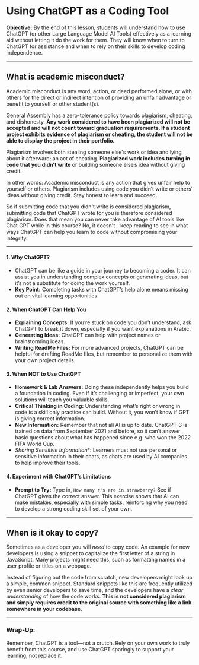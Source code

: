 # Using ChatGPT as a Coding Tool

**Objective:** By the end of this lesson, students will understand how to use ChatGPT (or other Large Language Model AI Tools) effectively as a learning aid without letting it do the work for them. They will know when to turn to ChatGPT for assistance and when to rely on their skills to develop coding independence.

---

## What is academic misconduct?

Academic misconduct is any word, action, or deed performed alone, or with others for the direct or indirect intention of providing an unfair advantage or benefit to yourself or other student(s).

General Assembly has a zero-tolerance policy towards plagiarism, cheating, and dishonesty. **Any work considered to have been plagiarized will not be accepted and will not count toward
graduation requirements. If a student project exhibits evidence of plagiarism or cheating, the student will not be able to display the project in their portfolio.**

Plagiarism involves both stealing someone else's work or idea and lying about it afterward; an act of cheating. **Plagiarized work includes turning in code that you didn’t write** or building someone else’s idea without giving credit.

In other words: Academic misconduct is any action that gives unfair help to yourself or others.  Plagiarism includes using code you didn’t write or others' ideas without giving credit. Stay honest to learn and succeed.

So if submitting code that you didn't write is considered plagiarism, submitting code that ChatGPT wrote for you is therefore considered plagiarism.  Does that mean you can never take advantage of AI tools like Chat GPT while in this course?  No, it doesn't - keep reading to see in what ways ChatGPT can help you learn to code without compromising your integrity.

---

#### 1. **Why ChatGPT?**
   - ChatGPT can be like a guide in your journey to becoming a coder. It can assist you in understanding complex concepts or generating ideas, but it’s not a substitute for doing the work yourself.
   - **Key Point:** Completing tasks with ChatGPT’s help alone means missing out on vital learning opportunities.

#### 2. **When ChatGPT Can Help You**
   - **Explaining Concepts:** If you’re stuck on code you don’t understand, ask ChatGPT to break it down, especially if you want explanations in Arabic.
   - **Generating Ideas:** ChatGPT can help with project names or brainstorming ideas.
   - **Writing ReadMe Files:** For more advanced projects, ChatGPT can be helpful for drafting ReadMe files, but remember to personalize them with your own project details.

#### 3. **When NOT to Use ChatGPT**
   - **Homework & Lab Answers:** Doing these independently helps you build a foundation in coding. Even if it’s challenging or imperfect, your own solutions will teach you valuable skills.
   - **Critical Thinking in Coding:** Understanding what’s right or wrong in code is a skill only practice can build. Without it, you won’t know if GPT is giving correct information.
   - **New Information:** Remember that not all AI is up to date.  ChatGPT-3 is trained on data from September 2021 and before, so it can’t answer basic questions about what has happened since e.g. who won the 2022 FIFA World Cup.
   - *Sharing Sensitive Information**: Learners must not use personal or sensitive information in their chats, as chats are used by AI companies to help improve their tools. 

#### 4. **Experiment with ChatGPT’s Limitations**
   - **Prompt to Try:** Type in, `How many r's are in strawberry?` See if ChatGPT gives the correct answer. This exercise shows that AI can make mistakes, especially with simple tasks, reinforcing why you need to develop a strong coding skill set of your own.

---

## When is it okay to copy?

Sometimes as a developer you will _need_ to copy code.  An example for new developers is using a snippet to capitalize the first letter of a string in JavaScript. Many projects might need this, such as formatting names in a user profile or titles on a webpage.

Instead of figuring out the code from scratch, new developers might look up a simple, common snippet. Standard snippets like this are frequently utilized by even senior developers to save time, and the developers have a _clear understanding_ of how the code works.  **This is not considered plagiarism and simply requires credit to the original source with something like a link somewhere in your codebase.**

---

### Wrap-Up:
Remember, ChatGPT is a tool—not a crutch. Rely on your own work to truly benefit from this course, and use ChatGPT sparingly to support your learning, not replace it.
